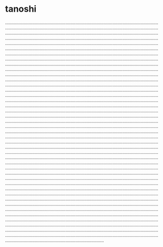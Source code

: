 # tanoshi
........................................................................................................................................................................................................................................................................................................................................................................................................................................................................................................................................................................................................................................................................................................................................................................................................................................................................................................................................................................................................................................................................................................................................................................................................................................................................................................................................................................................................................................................................................................................................................................................................................................................................................................................................................................................................................................................................................................................................................................................................................................................................................................................................................................................................................................................................................................................................................................................................................................................................................................................................................................................................................................................................................................................................................................................................................................................................................................................................................................................................................................................................................................................................................................................................................................................................................................................................................................................................................................................................................................................................................................................................................................................................................................................................................................................................................................................................................................................................................................................................................................................................................................................................................................................................................................................................................................................................................................................................................................................................................................................................................................................................................................................................................................................................................................................................................................................................................................................................................................................................................................................................................................................................................................................................................................................................................................................................................................................................................................................................................................